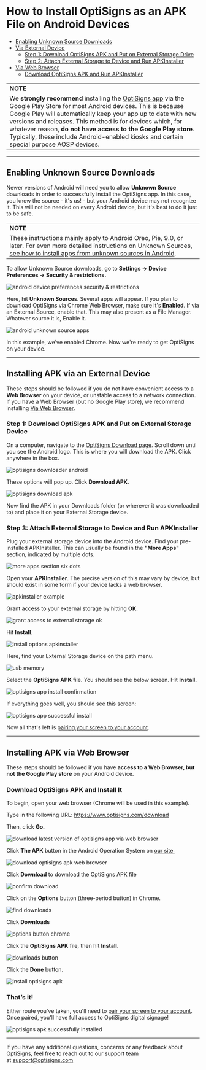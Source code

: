 # How to Install OptiSigns as an APK File on Android Devices

* [Enabling Unknown Source Downloads](#ManagingPermissions)
* [Via External Device](#ExternalDevice)
  + [Step 1: Download OptiSigns APK and Put on External Storage Drive](#Storage)
  + [Step 2: Attach External Storage to Device and Run APKInstaller](#Attach)
* [Via Web Browser](#WebBrowser)
  + [Download OptiSigns APK and Run APKInstaller](#Download)

|  |
| --- |
| **NOTE** |
| We **strongly recommend** installing the [OptiSigns app](https://play.google.com/store/apps/details?id=com.optisigns.playe1&hl=en_US) via the Google Play Store for most Android devices. This is because Google Play will automatically keep your app up to date with new versions and releases.  This method is for devices which, for whatever reason, **do not have access to the Google Play store**. Typically, these include Android-enabled kiosks and certain special purpose AOSP devices. |

---

## Enabling Unknown Source Downloads

Newer versions of Android will need you to allow **Unknown Source** downloads in order to successfully install the OptiSigns app. In this case, you know the source - it's us! - but your Android device may not recognize it. This will not be needed on every Android device, but it's best to do it just to be safe.

|  |
| --- |
| **NOTE** |
| These instructions mainly apply to Android Oreo, Pie, 9.0, or later. For even more detailed instructions on Unknown Sources, [see how to install apps from unknown sources in Android](https://www.appaloosa.io/blog/guides/how-to-install-apps-from-unknown-sources-in-android). |

To allow Unknown Source downloads, go to **Settings →** **Device Preferences → Security & restrictions.**

![android device preferences security & restrictions](https://support.optisigns.com/hc/article_attachments/36321849020179)

Here, hit **Unknown Sources**. Several apps will appear. If you plan to download OptiSigns via Chrome Web Browser, make sure it's **Enabled**. If via an External Source, enable that. This may also present as a File Manager. Whatever source it is, Enable it.

![android unknown source apps](https://support.optisigns.com/hc/article_attachments/36321880532371)

In this example, we've enabled Chrome. Now we're ready to get OptiSigns on your device.

---

## Installing APK via an External Device

These steps should be followed if you do not have convenient access to a **Web Browser** on your device, or unstable access to a network connection. If you have a Web Browser (but no Google Play store), we recommend installing [Via Web Browser](#WebBrowser).

### Step 1: Download OptiSigns APK and Put on External Storage Device

On a computer, navigate to the [OptiSigns Download page](https://www.optisigns.com/download). Scroll down until you see the Android logo. This is where you will download the APK. Click anywhere in the box.

![optisigns downloader android](https://support.optisigns.com/hc/article_attachments/36321880534675)

These options will pop up. Click **Download APK**.

![optisigns download apk](https://support.optisigns.com/hc/article_attachments/36321849029395)

Now find the APK in your Downloads folder (or wherever it was downloaded to) and place it on your External Storage device.

### Step 3: Attach External Storage to Device and Run APKInstaller

Plug your external storage device into the Android device. Find your pre-installed APKInstaller. This can usually be found in the **"More Apps"** section, indicated by multiple dots.

![more apps section six dots](https://support.optisigns.com/hc/article_attachments/36321880540307)

Open your **APKInstaller**. The precise version of this may vary by device, but should exist in some form if your device lacks a web browser.

![apkinstaller example](https://support.optisigns.com/hc/article_attachments/36321849033107)

Grant access to your external storage by hitting **OK**.

![grant access to external storage ok](https://support.optisigns.com/hc/article_attachments/36321849036051)

Hit **Install**.

![install options apkinstaller](https://support.optisigns.com/hc/article_attachments/36321880545683)

Here, find your External Storage device on the path menu.

![usb memory](https://support.optisigns.com/hc/article_attachments/36321880549139)

Select the **OptiSigns APK** file. You should see the below screen. Hit **Install.**

![optisigns app install confirmation](https://support.optisigns.com/hc/article_attachments/36321849045139)

If everything goes well, you should see this screen:

![optisigns app successful install](https://support.optisigns.com/hc/article_attachments/36321880557715)

Now all that's left is [pairing your screen to your account](https://support.optisigns.com/hc/en-us/articles/360016374813-Set-up-add-a-screen).

---

## Installing APK via Web Browser

These steps should be followed if you have **access to a Web Browser, but not the Google Play store** on your Android device.

### Download OptiSigns APK and Install It

To begin, open your web browser (Chrome will be used in this example).

Type in the following URL: <https://www.optisigns.com/download>

Then, click **Go.**

![download latest version of optisigns app via web browser](https://support.optisigns.com/hc/article_attachments/1500019255902)

Click **The APK** button in the Android Operation System on [our site.](https://www.optisigns.com/download)

![download optisigns apk web browser](https://support.optisigns.com/hc/article_attachments/29651805277459)

Click **Download** to download the OptiSigns APK file

![confirm download](https://support.optisigns.com/hc/article_attachments/1500019255962)

Click on the **Options** button (three-period button) in Chrome.

![find downloads](https://support.optisigns.com/hc/article_attachments/1500019255602)

Click **Downloads**

![options button chrome](https://support.optisigns.com/hc/article_attachments/1500019255622)

Click the **OptiSigns APK** file, then hit **Install.**

![downloads button](https://support.optisigns.com/hc/article_attachments/1500019431121)

Click the **Done** button.

![install optisigns apk](https://support.optisigns.com/hc/article_attachments/1500019431141)

### 

### That’s it!

Either route you've taken, you'll need to [pair your screen to your account](https://support.optisigns.com/hc/en-us/articles/360016374813-Set-up-add-a-screen). Once paired, you'll have full access to OptiSigns digital signage!

![optisigns apk successfully installed](https://support.optisigns.com/hc/article_attachments/36321849051283)

---

If you have any additional questions, concerns or any feedback about OptiSigns, feel free to reach out to our support team at [support@optisigns.com](mailto:support@optisigns.com)